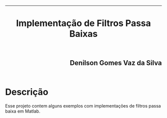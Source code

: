 ﻿***
<h1 align="center" > Implementação de Filtros Passa Baixas

<br>
<br>

<h2 align="right" >Denilson Gomes Vaz da Silva<br>
<br>

Descrição
==========

<p>Esse projeto contem alguns exemplos com implementações de filtros passa baixa em Matlab.<p/>